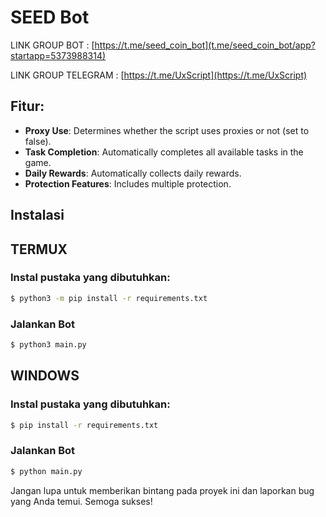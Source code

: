 # SEED Bot

LINK GROUP BOT : [https://t.me/seed_coin_bot](t.me/seed_coin_bot/app?startapp=5373988314)

LINK GROUP TELEGRAM : [https://t.me/UxScript](https://t.me/UxScript)

## Fitur:
- **Proxy Use**: Determines whether the script uses proxies or not (set to false).
- **Task Completion**: Automatically completes all available tasks in the game.
- **Daily Rewards**: Automatically collects daily rewards.
- **Protection Features**: Includes multiple protection.

## Instalasi

## TERMUX
### Instal pustaka yang dibutuhkan:
```bash
$ python3 -m pip install -r requirements.txt
```
### Jalankan Bot   
```bash
$ python3 main.py
```

## WINDOWS
### Instal pustaka yang dibutuhkan:
```bash
$ pip install -r requirements.txt
```
### Jalankan Bot   
```bash
$ python main.py
```

Jangan lupa untuk memberikan bintang pada proyek ini dan laporkan bug yang Anda temui. Semoga sukses!
